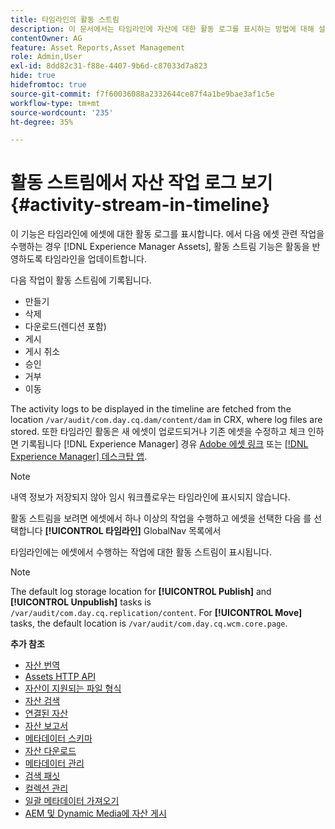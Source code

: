 ```yaml
---
title: 타임라인의 활동 스트림
description: 이 문서에서는 타임라인에 자산에 대한 활동 로그를 표시하는 방법에 대해 설명합니다.
contentOwner: AG
feature: Asset Reports,Asset Management
role: Admin,User
exl-id: 8dd82c31-f88e-4407-9b6d-c87033d7a823
hide: true
hidefromtoc: true
source-git-commit: f7f60036088a2332644ce87f4a1be9bae3af1c5e
workflow-type: tm+mt
source-wordcount: '235'
ht-degree: 35%

---
```


# 활동 스트림에서 자산 작업 로그 보기 {#activity-stream-in-timeline}

이 기능은 타임라인에 에셋에 대한 활동 로그를 표시합니다. 에서 다음 에셋 관련 작업을 수행하는 경우 [!DNL Experience Manager Assets], 활동 스트림 기능은 활동을 반영하도록 타임라인을 업데이트합니다.

다음 작업이 활동 스트림에 기록됩니다.

* 만들기
* 삭제
* 다운로드(렌디션 포함)
* 게시
* 게시 취소
* 승인
* 거부
* 이동

The activity logs to be displayed in the timeline are fetched from the location `/var/audit/com.day.cq.dam/content/dam` in CRX, where log files are stored.  또한 타임라인 활동은 새 에셋이 업로드되거나 기존 에셋을 수정하고 체크 인하면 기록됩니다 [!DNL Experience Manager] 경유 [Adobe 에셋 링크](https://helpx.adobe.com/kr/enterprise/using/manage-assets-using-adobe-asset-link.html) 또는 [[!DNL Experience Manager] 데스크탑 앱](https://experienceleague.adobe.com/docs/experience-manager-desktop-app/using/release-notes.html).

>[!NOTE]
>
>내역 정보가 저장되지 않아 임시 워크플로우는 타임라인에 표시되지 않습니다.

활동 스트림을 보려면 에셋에서 하나 이상의 작업을 수행하고 에셋을 선택한 다음 를 선택합니다 **[!UICONTROL 타임라인]** GlobalNav 목록에서

<!-- ![timeline-2](assets/timeline-2.png) -->

타임라인에는 에셋에서 수행하는 작업에 대한 활동 스트림이 표시됩니다.

<!-- ![activity_stream](assets/activity_stream.png) -->

>[!NOTE]
>
>The default log storage location for **[!UICONTROL Publish]** and **[!UICONTROL Unpublish]** tasks is `/var/audit/com.day.cq.replication/content`. For **[!UICONTROL Move]** tasks, the default location is `/var/audit/com.day.cq.wcm.core.page`.

**추가 참조**

* [자산 번역](translate-assets.md)
* [Assets HTTP API](mac-api-assets.md)
* [자산이 지원되는 파일 형식](file-format-support.md)
* [자산 검색](search-assets.md)
* [연결된 자산](use-assets-across-connected-assets-instances.md)
* [자산 보고서](asset-reports.md)
* [메타데이터 스키마](metadata-schemas.md)
* [자산 다운로드](download-assets-from-aem.md)
* [메타데이터 관리](manage-metadata.md)
* [검색 패싯](search-facets.md)
* [컬렉션 관리](manage-collections.md)
* [일괄 메타데이터 가져오기](metadata-import-export.md)
* [AEM 및 Dynamic Media에 자산 게시](/help/assets/publish-assets-to-aem-and-dm.md)
